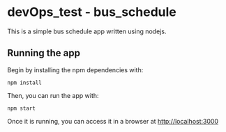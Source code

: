 # devOps_test - bus_schedule

This is a simple bus schedule app written using nodejs.

## Running the app

Begin by installing the npm dependencies with:

    npm install

Then, you can run the app with:

    npm start

Once it is running, you can access it in a browser at [http://localhost:3000](http://localhost:3000)
